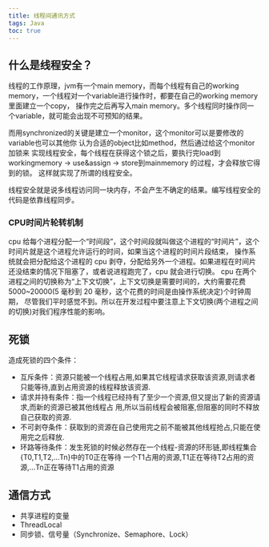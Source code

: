 ```yaml
---
title: 线程间通讯方式
tags: Java
toc: true
---
```




## 什么是线程安全？

线程的工作原理，jvm有一个main memory，而每个线程有自己的working memory，一个线程对一个variable进行操作时，都要在自己的working memory里面建立一个copy，
操作完之后再写入main memory。多个线程同时操作同一个variable，就可能会出现不可预知的结果。

而用synchronized的关键是建立一个monitor，这个monitor可以是要修改的variable也可以其他你 认为合适的object比如method，然后通过给这个monitor加锁来
实现线程安全，每个线程在获得这个锁之后，要执行完load到workingmemory -> use&assign -> store到mainmemory 的过程，才会释放它得到的锁。
这样就实现了所谓的线程安全。

线程安全就是说多线程访问同一块内存，不会产生不确定的结果。编写线程安全的代码是依靠线程同步。



### CPU时间片轮转机制

cpu 给每个进程分配一个“时间段”，这个时间段就叫做这个进程的“时间片”，这个时间片就是这个进程允许运行的时间，如果当这个进程的时间片段结束，
操作系统就会把分配给这个进程的 cpu 剥夺，分配给另外一个进程。如果进程在时间片还没结束的情况下阻塞了，或者说进程跑完了，cpu 就会进行切换。
cpu 在两个进程之间的切换称为“上下文切换”，上下文切换是需要时间的，大约需要花费 5000~20000(5 毫秒到 20 毫秒，这个花费的时间是由操作系统决定)个时钟周期，
尽管我们平时感觉不到。所以在开发过程中要注意上下文切换(两个进程之间的切换)对我们程序性能的影响。




## 死锁

造成死锁的四个条件：

- 互斥条件：资源只能被一个线程占用,如果其它线程请求获取该资源,则请求者只能等待,直到占用资源的线程释放该资源. 
- 请求并持有条件：指一个线程已经持有了至少一个资源,但又提出了新的资源请求,而新的资源已被其他线程占 用,所以当前线程会被阻塞,但阻塞的同时不释放自己获取的资源.
- 不可剥夺条件：获取到的资源在自己使用完之前不能被其他线程抢占,只能在使用完之后释放.
- 环路等待条件：发生死锁的时候必然存在一个线程-资源的环形链,即线程集合{T0,T1,T2,...Tn}中的T0正在等待 一个T1占用的资源,T1正在等待T2占用的资源,...Tn正在等待T1占用的资源


## 通信方式

- 共享进程的变量
- ThreadLocal
- 同步锁、信号量（Synchronize、Semaphore、Lock）

